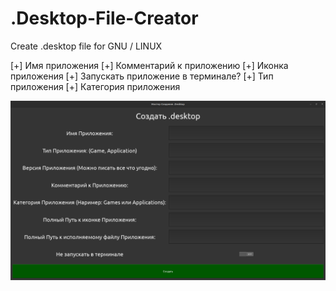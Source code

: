 # .Desktop-File-Creator
Create .desktop file for GNU / LINUX

[+] Имя приложения
[+] Комментарий к приложению
[+] Иконка приложения
[+] Запускать приложение в терминале?
[+] Тип приложения
[+] Категория приложения

![](ScreenshotsForREADME/APP.png)
